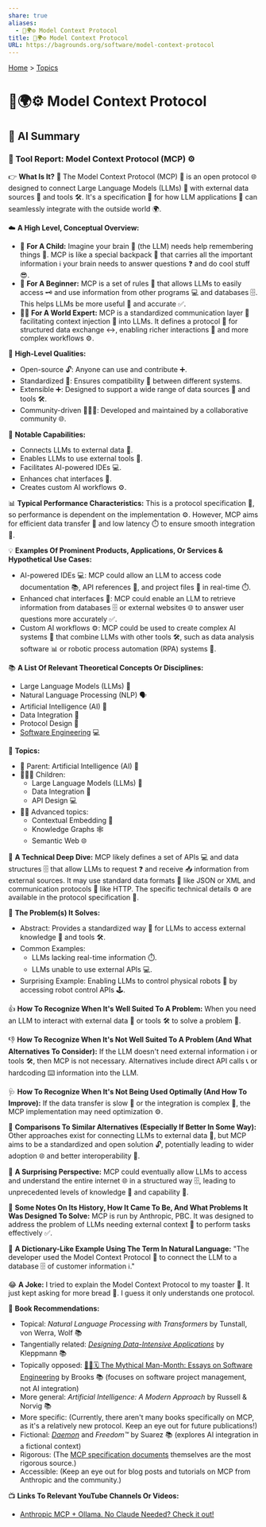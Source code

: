 ```yaml
---
share: true
aliases:
  - 🧠🌍⚙️ Model Context Protocol
title: 🧠🌍⚙️ Model Context Protocol
URL: https://bagrounds.org/software/model-context-protocol
---
```

[Home](../index.md) > [Topics](./index.md)  
# 🧠🌍⚙️ Model Context Protocol  
  
## 🤖 AI Summary  
### 🔨 Tool Report: Model Context Protocol (MCP) ⚙️  
  
👉 **What Is It?** 🧐 The Model Context Protocol (MCP) 🤝 is an open protocol 🌐 designed to connect Large Language Models (LLMs) 🧠 with external data sources 💾 and tools 🛠️. It's a specification 📜 for how LLM applications 🤖 can seamlessly integrate with the outside world 🌍.  
  
☁️ **A High Level, Conceptual Overview:**  
  
* 🍼 **For A Child:** Imagine your brain 🧠 (the LLM) needs help remembering things 💭. MCP is like a special backpack 🎒 that carries all the important information ℹ️ your brain needs to answer questions ❓ and do cool stuff 😎.  
* 🏁 **For A Beginner:** MCP is a set of rules 📏 that allows LLMs to easily access 🗝️ and use information from other programs 💻 and databases 🗄️. This helps LLMs be more useful 💯 and accurate ✅.  
* 🧙‍♂️ **For A World Expert:** MCP is a standardized communication layer 📡 facilitating context injection 💉 into LLMs. It defines a protocol 📜 for structured data exchange ↔️, enabling richer interactions 💬 and more complex workflows ⚙️.  
  
🌟 **High-Level Qualities:**  
  
* Open-source 🔓: Anyone can use and contribute ➕.  
* Standardized 📏: Ensures compatibility 🤝 between different systems.  
* Extensible ➕: Designed to support a wide range of data sources 💾 and tools 🛠️.  
* Community-driven 🧑‍🤝‍🧑: Developed and maintained by a collaborative community 🌐.  
  
🚀 **Notable Capabilities:**  
  
* Connects LLMs to external data 🔗.  
* Enables LLMs to use external tools 🧰.  
* Facilitates AI-powered IDEs 💻.  
* Enhances chat interfaces 💬.  
* Creates custom AI workflows ⚙️.  
  
📊 **Typical Performance Characteristics:** This is a protocol specification 📜, so performance is dependent on the implementation ⚙️. However, MCP aims for efficient data transfer 🚀 and low latency ⏱️ to ensure smooth integration 🤝.  
  
💡 **Examples Of Prominent Products, Applications, Or Services & Hypothetical Use Cases:**  
  
* AI-powered IDEs 💻: MCP could allow an LLM to access code documentation 📚, API references 🔗, and project files 📁 in real-time ⏱️.  
* Enhanced chat interfaces 💬: MCP could enable an LLM to retrieve information from databases 🗄️ or external websites 🌐 to answer user questions more accurately ✅.  
* Custom AI workflows ⚙️: MCP could be used to create complex AI systems 🤖 that combine LLMs with other tools 🛠️, such as data analysis software 📊 or robotic process automation (RPA) systems 🤖.  
  
📚 **A List Of Relevant Theoretical Concepts Or Disciplines:**  
  
* Large Language Models (LLMs) 🧠  
* Natural Language Processing (NLP) 🗣️  
* Artificial Intelligence (AI) 🤖  
* Data Integration 🔗  
* Protocol Design 📜  
* [Software Engineering](./software-engineering.md) 💻  
  
🌲 **Topics:**  
  
* 👶 Parent: Artificial Intelligence (AI) 🤖  
* 👩‍👧‍👦 Children:  
    * Large Language Models (LLMs) 🧠  
    * Data Integration 🔗  
    * API Design 💻  
* 🧙‍♂️ Advanced topics:  
    * Contextual Embedding 🧠  
    * Knowledge Graphs 🕸️  
    * Semantic Web 🌐  
  
🔬 **A Technical Deep Dive:** MCP likely defines a set of APIs 💻 and data structures 🗄️ that allow LLMs to request ❓ and receive 📥 information from external sources. It may use standard data formats 📄 like JSON or XML and communication protocols 📡 like HTTP. The specific technical details ⚙️ are available in the protocol specification 📜.  
  
🧩 **The Problem(s) It Solves:**  
  
* Abstract: Provides a standardized way 📏 for LLMs to access external knowledge 🧠 and tools 🛠️.  
* Common Examples:  
    * LLMs lacking real-time information ⏱️.  
    * LLMs unable to use external APIs 💻.  
* Surprising Example: Enabling LLMs to control physical robots 🤖 by accessing robot control APIs 🕹️.  
  
👍 **How To Recognize When It's Well Suited To A Problem:** When you need an LLM to interact with external data 💾 or tools 🛠️ to solve a problem 🧩.  
  
👎 **How To Recognize When It's Not Well Suited To A Problem (And What Alternatives To Consider):** If the LLM doesn't need external information ℹ️ or tools 🛠️, then MCP is not necessary. Alternatives include direct API calls 📞 or hardcoding ⌨️ information into the LLM.  
  
🩺 **How To Recognize When It's Not Being Used Optimally (And How To Improve):** If the data transfer is slow 🐌 or the integration is complex 🤯, the MCP implementation may need optimization ⚙️.  
  
🔄 **Comparisons To Similar Alternatives (Especially If Better In Some Way):** Other approaches exist for connecting LLMs to external data 💾, but MCP aims to be a standardized and open solution 🔓, potentially leading to wider adoption 🌐 and better interoperability 🤝.  
  
🤯 **A Surprising Perspective:** MCP could eventually allow LLMs to access and understand the entire internet 🌐 in a structured way 🗄️, leading to unprecedented levels of knowledge 🧠 and capability 💪.  
  
📜 **Some Notes On Its History, How It Came To Be, And What Problems It Was Designed To Solve:** MCP is run by Anthropic, PBC. It was designed to address the problem of LLMs needing external context 🧠 to perform tasks effectively ✅.  
  
📝 **A Dictionary-Like Example Using The Term In Natural Language:** "The developer used the Model Context Protocol 🤝 to connect the LLM to a database 🗄️ of customer information ℹ️."  
  
😂 **A Joke:** I tried to explain the Model Context Protocol to my toaster 🍞. It just kept asking for more bread 🤷. I guess it only understands one protocol.  
  
📖 **Book Recommendations:**  
  
* Topical: _Natural Language Processing with Transformers_ by Tunstall, von Werra, Wolf 📚  
* Tangentially related: _[Designing Data-Intensive Applications](../books/designing-data-intensive-applications.md)_ by Kleppmann 📚  
* Topically opposed: [🦄👤🗓️ The Mythical Man-Month: Essays on Software Engineering](../books/the-mythical-man-month.md) by Brooks 📚 (focuses on software project management, not AI integration)  
* More general: _Artificial Intelligence: A Modern Approach_ by Russell & Norvig 📚  
* More specific: (Currently, there aren't many books specifically on MCP, as it's a relatively new protocol. Keep an eye out for future publications!)  
* Fictional: _[Daemon](../books/daemon.md)_ and _Freedom™_ by Suarez 📚 (explores AI integration in a fictional context)  
* Rigorous: (The [MCP specification documents](https://github.com/modelcontextprotocol) themselves are the most rigorous source.)  
* Accessible: (Keep an eye out for blog posts and tutorials on MCP from Anthropic and the community.)  
  
📺 **Links To Relevant YouTube Channels Or Videos:**  
- [Anthropic MCP + Ollama. No Claude Needed? Check it out!](../videos/anthropic-mcp-ollama-no-claude-needed-check-it-out.md)  
